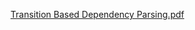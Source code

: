 
[Transition Based Dependency Parsing.pdf](https://github.com/VhaijaiyanthishreeVenkataramanan/Natural-Language-Processing/files/2284459/Transition.Based.Dependency.Parsing.pdf)
